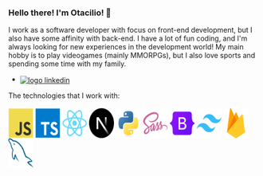 ### Hello there! I'm Otacilio! 👋

I work as a software developer with focus on front-end development, but I also have some affinity with back-end. I have a lot of fun coding, and I'm always looking for new experiences in the development world! My main hobby is to play videogames (mainly MMORPGs), but I also love sports and spending some time with my family.

- <a href="https://linkedin.com/in/otacilio-dml" target="_blank" rel="noopener noreferrer"><img src="https://img.shields.io/badge/LinkedIn-0077B5?style=for-the-badge&logo=linkedin&logoColor=white" align="center" alt="logo linkedin" height="30" /></a>

The technologies that I work with:
<br/><br/>
<img align="center" alt="logo-javascript" height="60" width="50" src="https://github.com/devicons/devicon/blob/master/icons/javascript/javascript-original.svg">&nbsp;<img align="center" alt="logo-typescript" height="60"  width="50" src="https://github.com/devicons/devicon/blob/master/icons/typescript/typescript-original.svg">&nbsp;<img align="center" alt="logo-reactjs" height="60" width="50" src="https://github.com/devicons/devicon/blob/master/icons/react/react-original.svg">&nbsp;<img align="center" alt="logo-nextjs" height="60" width="50" src="https://github.com/devicons/devicon/blob/master/icons/nextjs/nextjs-original.svg">&nbsp;<img align="center" alt="logo-python" height="60" width="50" src="https://github.com/devicons/devicon/blob/master/icons/python/python-original.svg">&nbsp;<img align="center" alt="logo-sass" height="60" width="50" src="https://github.com/devicons/devicon/blob/master/icons/sass/sass-original.svg">&nbsp;<img align="center" alt="logo-bootstrap" height="60" width="50" src="https://github.com/devicons/devicon/blob/master/icons/bootstrap/bootstrap-original.svg">&nbsp;<img align="center" alt="logo-tailwindcss" height="60" width="50" src="https://github.com/devicons/devicon/blob/master/icons/tailwindcss/tailwindcss-original.svg">&nbsp;<img align="center" alt="logo-firebase" height="60" width="50" src="https://github.com/devicons/devicon/blob/master/icons/firebase/firebase-original.svg">&nbsp;<img align="center" alt="logo-mysql" height="60" width="50" src="https://github.com/devicons/devicon/blob/master/icons/mysql/mysql-original.svg">

<!--
**otaciliow/otaciliow** is a ✨ _special_ ✨ repository because its `README.md` (this file) appears on your GitHub profile.
-->
